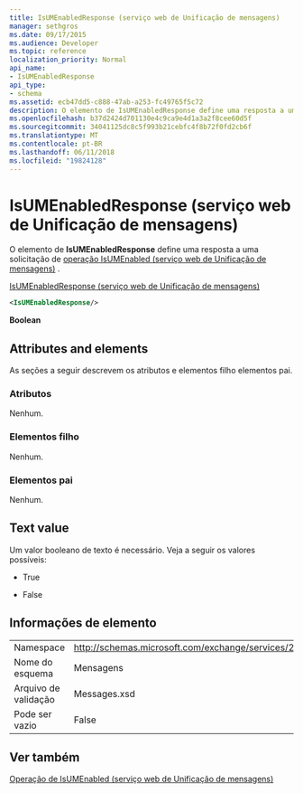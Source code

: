 ```yaml
---
title: IsUMEnabledResponse (serviço web de Unificação de mensagens)
manager: sethgros
ms.date: 09/17/2015
ms.audience: Developer
ms.topic: reference
localization_priority: Normal
api_name:
- IsUMEnabledResponse
api_type:
- schema
ms.assetid: ecb47dd5-c888-47ab-a253-fc49765f5c72
description: O elemento de IsUMEnabledResponse define uma resposta a uma solicitação do IsUMEnabled operação (serviço web de Unificação de mensagens).
ms.openlocfilehash: b37d2424d701130e4c9ca9e4d1a3a2f8cee60d5f
ms.sourcegitcommit: 34041125dc8c5f993b21cebfc4f8b72f0fd2cb6f
ms.translationtype: MT
ms.contentlocale: pt-BR
ms.lasthandoff: 06/11/2018
ms.locfileid: "19824128"
---
```

# <a name="isumenabledresponse-um-web-service"></a>IsUMEnabledResponse (serviço web de Unificação de mensagens)

O elemento de **IsUMEnabledResponse** define uma resposta a uma solicitação de [operação IsUMEnabled (serviço web de Unificação de mensagens)](isumenabled-operation-um-web-service.md) . 
  
[IsUMEnabledResponse (serviço web de Unificação de mensagens)](isumenabledresponse-um-web-service.md)
  
```xml
<IsUMEnabledResponse/>
```

 **Boolean**
## <a name="attributes-and-elements"></a>Attributes and elements

As seções a seguir descrevem os atributos e elementos filho elementos pai.
  
### <a name="attributes"></a>Atributos

Nenhum.
  
### <a name="child-elements"></a>Elementos filho

Nenhum.
  
### <a name="parent-elements"></a>Elementos pai

Nenhum.
  
## <a name="text-value"></a>Text value

Um valor booleano de texto é necessário. Veja a seguir os valores possíveis:
  
- True
    
- False
    
## <a name="element-information"></a>Informações de elemento

|||
|:-----|:-----|
|Namespace  <br/> |http://schemas.microsoft.com/exchange/services/2006/messages  <br/> |
|Nome do esquema  <br/> |Mensagens  <br/> |
|Arquivo de validação  <br/> |Messages.xsd  <br/> |
|Pode ser vazio  <br/> |False  <br/> |
   
## <a name="see-also"></a>Ver também



[Operação de IsUMEnabled (serviço web de Unificação de mensagens)](isumenabled-operation-um-web-service.md)


